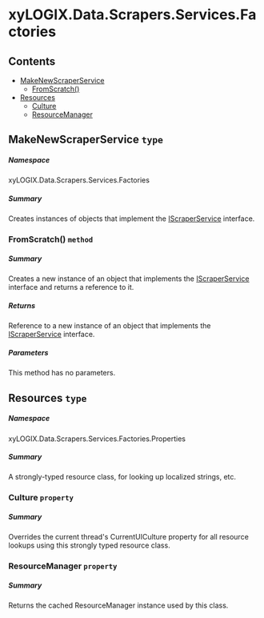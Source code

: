 <a name='assembly'></a>
# xyLOGIX.Data.Scrapers.Services.Factories

## Contents

- [MakeNewScraperService](#T-xyLOGIX-Data-Scrapers-Services-Factories-MakeNewScraperService 'xyLOGIX.Data.Scrapers.Services.Factories.MakeNewScraperService')
  - [FromScratch()](#M-xyLOGIX-Data-Scrapers-Services-Factories-MakeNewScraperService-FromScratch 'xyLOGIX.Data.Scrapers.Services.Factories.MakeNewScraperService.FromScratch')
- [Resources](#T-xyLOGIX-Data-Scrapers-Services-Factories-Properties-Resources 'xyLOGIX.Data.Scrapers.Services.Factories.Properties.Resources')
  - [Culture](#P-xyLOGIX-Data-Scrapers-Services-Factories-Properties-Resources-Culture 'xyLOGIX.Data.Scrapers.Services.Factories.Properties.Resources.Culture')
  - [ResourceManager](#P-xyLOGIX-Data-Scrapers-Services-Factories-Properties-Resources-ResourceManager 'xyLOGIX.Data.Scrapers.Services.Factories.Properties.Resources.ResourceManager')

<a name='T-xyLOGIX-Data-Scrapers-Services-Factories-MakeNewScraperService'></a>
## MakeNewScraperService `type`

##### Namespace

xyLOGIX.Data.Scrapers.Services.Factories

##### Summary

Creates instances of objects that implement the
[IScraperService](#T-xyLOGIX-Data-Scrapers-Interfaces-IScraperService 'xyLOGIX.Data.Scrapers.Interfaces.IScraperService')
interface.

<a name='M-xyLOGIX-Data-Scrapers-Services-Factories-MakeNewScraperService-FromScratch'></a>
### FromScratch() `method`

##### Summary

Creates a new instance of an object that implements the
[IScraperService](#T-xyLOGIX-Data-Scrapers-Interfaces-IScraperService 'xyLOGIX.Data.Scrapers.Interfaces.IScraperService')
interface and returns a reference to it.

##### Returns

Reference to a new instance of an object that implements the
[IScraperService](#T-xyLOGIX-Data-Scrapers-Interfaces-IScraperService 'xyLOGIX.Data.Scrapers.Interfaces.IScraperService')
interface.

##### Parameters

This method has no parameters.

<a name='T-xyLOGIX-Data-Scrapers-Services-Factories-Properties-Resources'></a>
## Resources `type`

##### Namespace

xyLOGIX.Data.Scrapers.Services.Factories.Properties

##### Summary

A strongly-typed resource class, for looking up localized strings, etc.

<a name='P-xyLOGIX-Data-Scrapers-Services-Factories-Properties-Resources-Culture'></a>
### Culture `property`

##### Summary

Overrides the current thread's CurrentUICulture property for all
  resource lookups using this strongly typed resource class.

<a name='P-xyLOGIX-Data-Scrapers-Services-Factories-Properties-Resources-ResourceManager'></a>
### ResourceManager `property`

##### Summary

Returns the cached ResourceManager instance used by this class.
